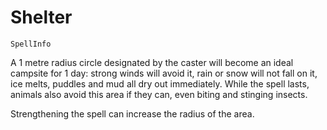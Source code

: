 # Shelter

`SpellInfo`

A 1 metre radius circle designated by the caster will become an ideal campsite for 1 day: strong winds will avoid it, rain or snow will not fall on it, ice melts, puddles and mud all dry out immediately. While the spell lasts, animals also avoid this area if they can, even biting and stinging insects.

Strengthening the spell can increase the radius of the area.